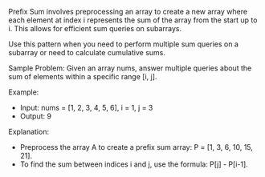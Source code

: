 Prefix Sum involves preprocessing an array to create a new array where each element at index i represents the sum of the array from the start up to i. This allows for efficient sum queries on subarrays.

Use this pattern when you need to perform multiple sum queries on a subarray or need to calculate cumulative sums.

Sample Problem:
Given an array nums, answer multiple queries about the sum of elements within a specific range [i, j].

Example:
- Input: nums = [1, 2, 3, 4, 5, 6], i = 1, j = 3
- Output: 9

Explanation:
- Preprocess the array A to create a prefix sum array: P = [1, 3, 6, 10, 15, 21].
- To find the sum between indices i and j, use the formula: P[j] - P[i-1].